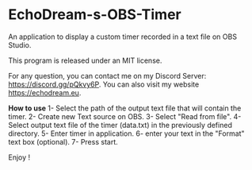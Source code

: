 # EchoDream-s-OBS-Timer
An application to display a custom timer recorded in a text file on OBS Studio.
 
This program is released under an MIT license.

For any question, you can contact me on my Discord Server: https://discord.gg/pQkvy6P.
You can also visit my website https://echodream.eu.

**How to use**
1- Select the path of the output text file that will contain the timer.
2- Create new Text source on OBS.
3- Select "Read from file".
4- Select output text file of the timer (data.txt) in the previously defined directory.
5- Enter timer in application.
6- enter your text in the "Format" text box (optional).
7- Press start.

Enjoy !
